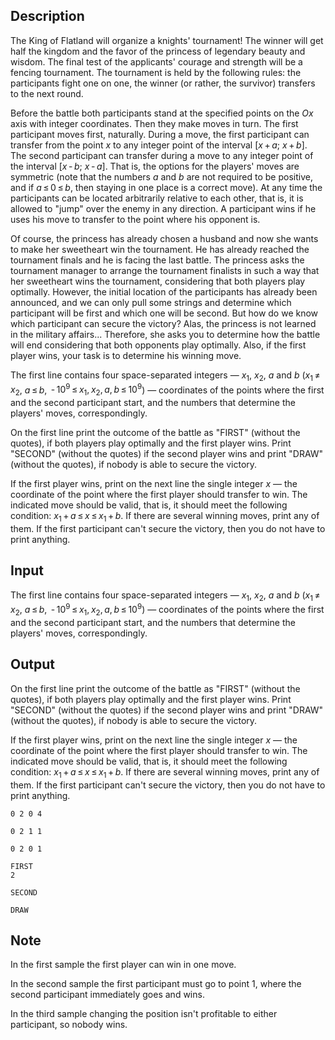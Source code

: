 ## Description

<div><p>The King of Flatland will organize a knights' tournament! The winner will get half the kingdom and the favor of the princess of legendary beauty and wisdom. The final test of the applicants' courage and strength will be a fencing tournament. The tournament is held by the following rules: the participants fight one on one, the winner (or rather, the survivor) transfers to the next round.</p><p>Before the battle both participants stand at the specified points on the <span class="tex-span"><i>Ox</i></span> axis with integer coordinates. Then they make moves in turn. The first participant moves first, naturally. During a move, the first participant can transfer from the point <span class="tex-span"><i>x</i></span> to any integer point of the interval [<span class="tex-span"><i>x</i> + <i>a</i></span>; <span class="tex-span"><i>x</i> + <i>b</i></span>]. The second participant can transfer during a move to any integer point of the interval [<span class="tex-span"><i>x</i> - <i>b</i></span>; <span class="tex-span"><i>x</i> - <i>a</i></span>]. That is, the options for the players' moves are symmetric (note that the numbers <span class="tex-span"><i>a</i></span> and <span class="tex-span"><i>b</i></span> are not required to be positive, and if <span class="tex-span"><i>a</i> ≤ 0 ≤ <i>b</i></span>, then staying in one place is a correct move). At any time the participants can be located arbitrarily relative to each other, that is, it is allowed to "jump" over the enemy in any direction. A participant wins if he uses his move to transfer to the point where his opponent is.</p><p>Of course, the princess has already chosen a husband and now she wants to make her sweetheart win the tournament. He has already reached the tournament finals and he is facing the last battle. The princess asks the tournament manager to arrange the tournament finalists in such a way that her sweetheart wins the tournament, considering that both players play optimally. However, the initial location of the participants has already been announced, and we can only pull some strings and determine which participant will be first and which one will be second. But how do we know which participant can secure the victory? Alas, the princess is not learned in the military affairs... Therefore, she asks you to determine how the battle will end considering that both opponents play optimally. Also, if the first player wins, your task is to determine his winning move.</p></div><div class="input-specification"><p>The first line contains four space-separated integers — <span class="tex-span"><i>x</i><sub class="lower-index">1</sub></span>, <span class="tex-span"><i>x</i><sub class="lower-index">2</sub></span>, <span class="tex-span"><i>a</i></span> and <span class="tex-span"><i>b</i></span> (<span class="tex-span"><i>x</i><sub class="lower-index">1</sub> ≠ <i>x</i><sub class="lower-index">2</sub></span>, <span class="tex-span"><i>a</i> ≤ <i>b</i></span>, <span class="tex-span"> - 10<sup class="upper-index">9</sup> ≤ <i>x</i><sub class="lower-index">1</sub>, <i>x</i><sub class="lower-index">2</sub>, <i>a</i>, <i>b</i> ≤ 10<sup class="upper-index">9</sup></span>) — coordinates of the points where the first and the second participant start, and the numbers that determine the players' moves, correspondingly.</p></div><div class="output-specification"><p>On the first line print the outcome of the battle as "<span class="tex-font-style-tt">FIRST</span>" (without the quotes), if both players play optimally and the first player wins. Print "<span class="tex-font-style-tt">SECOND</span>" (without the quotes) if the second player wins and print "<span class="tex-font-style-tt">DRAW</span>" (without the quotes), if nobody is able to secure the victory.</p><p>If the first player wins, print on the next line the single integer <span class="tex-span"><i>x</i></span> — the coordinate of the point where the first player should transfer to win. The indicated move should be valid, that is, it should meet the following condition: <span class="tex-span"><i>x</i><sub class="lower-index">1</sub> + <i>a</i> ≤ <i>x</i> ≤ <i>x</i><sub class="lower-index">1</sub> + <i>b</i></span>. If there are several winning moves, print any of them. If the first participant can't secure the victory, then you do not have to print anything.</p></div>

## Input

<p>The first line contains four space-separated integers — <span class="tex-span"><i>x</i><sub class="lower-index">1</sub></span>, <span class="tex-span"><i>x</i><sub class="lower-index">2</sub></span>, <span class="tex-span"><i>a</i></span> and <span class="tex-span"><i>b</i></span> (<span class="tex-span"><i>x</i><sub class="lower-index">1</sub> ≠ <i>x</i><sub class="lower-index">2</sub></span>, <span class="tex-span"><i>a</i> ≤ <i>b</i></span>, <span class="tex-span"> - 10<sup class="upper-index">9</sup> ≤ <i>x</i><sub class="lower-index">1</sub>, <i>x</i><sub class="lower-index">2</sub>, <i>a</i>, <i>b</i> ≤ 10<sup class="upper-index">9</sup></span>) — coordinates of the points where the first and the second participant start, and the numbers that determine the players' moves, correspondingly.</p>

## Output

<p>On the first line print the outcome of the battle as "<span class="tex-font-style-tt">FIRST</span>" (without the quotes), if both players play optimally and the first player wins. Print "<span class="tex-font-style-tt">SECOND</span>" (without the quotes) if the second player wins and print "<span class="tex-font-style-tt">DRAW</span>" (without the quotes), if nobody is able to secure the victory.</p><p>If the first player wins, print on the next line the single integer <span class="tex-span"><i>x</i></span> — the coordinate of the point where the first player should transfer to win. The indicated move should be valid, that is, it should meet the following condition: <span class="tex-span"><i>x</i><sub class="lower-index">1</sub> + <i>a</i> ≤ <i>x</i> ≤ <i>x</i><sub class="lower-index">1</sub> + <i>b</i></span>. If there are several winning moves, print any of them. If the first participant can't secure the victory, then you do not have to print anything.</p>





```input1
0 2 0 4

```




```input2
0 2 1 1

```




```input3
0 2 0 1

```




```output1
FIRST
2

```




```output2
SECOND

```




```output3
DRAW

```



## Note

<p>In the first sample the first player can win in one move.</p><p>In the second sample the first participant must go to point <span class="tex-span">1</span>, where the second participant immediately goes and wins. </p><p>In the third sample changing the position isn't profitable to either participant, so nobody wins.</p>

